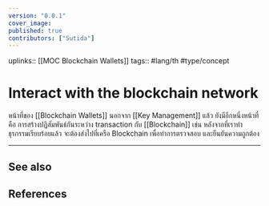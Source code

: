 ```yaml
---
version: "0.0.1"
cover_image:
published: true
contributors: ["Sutida"]
---
```

uplinks:: [[MOC Blockchain Wallets]]
tags:: #lang/th #type/concept

# Interact with the blockchain network
หน้าที่ของ [[Blockchain Wallets]] นอกจาก [[Key Management]] แล้ว ยังมีอีกหนึ่งหน้าที่ คือ การสร้างปฏิสัมพันธ์กันระหว่าง transaction กับ [[Blockchain]]  เช่น หลังจากที่เราทำธุรกรรมเรียบร้อยแล้ว จะต้องส่งไปที่เครือ Blockchain เพื่อทำการตรวจสอบ และยืนยันความถูกต้อง

---
## See also
## References